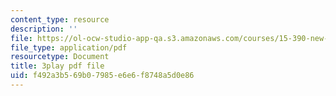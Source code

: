 ```yaml
---
content_type: resource
description: ''
file: https://ol-ocw-studio-app-qa.s3.amazonaws.com/courses/15-390-new-enterprises-spring-2013/f492a3b569b07985e6e6f8748a5d0e86_JyYoXu0cJwA.pdf
file_type: application/pdf
resourcetype: Document
title: 3play pdf file
uid: f492a3b5-69b0-7985-e6e6-f8748a5d0e86
---
```

